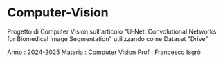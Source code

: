 # Computer-Vision

Progetto di Computer Vision sull'articolo "U-Net: Convolutional Networks for Biomedical Image Segmentation" utilizzando come Dataset "Drive"

Anno : 2024-2025
Materia : Computer Vision
Prof : Francesco Isgrò
